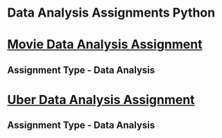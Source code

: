 # Data Analysis Assignments Python

# [Movie Data Analysis Assignment](https://github.com/InsaneSidd/Data-Analysis-Assignments-Python/blob/main/Movie%20Data%20Analysis%20Assignment.ipynb)
## Assignment Type - Data Analysis


# [Uber Data Analysis Assignment](https://github.com/InsaneSidd/Data-Analysis-Assignments-Python/blob/main/Uber%20Data%20Analysis%20Assignment.ipynb)
## Assignment Type - Data Analysis
